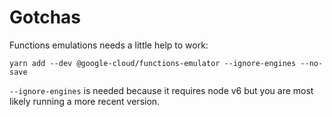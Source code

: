 # Gotchas

Functions emulations needs a little help to work:

    yarn add --dev @google-cloud/functions-emulator --ignore-engines --no-save

`--ignore-engines` is needed because it requires node v6 but you are most likely
running a more recent version.
